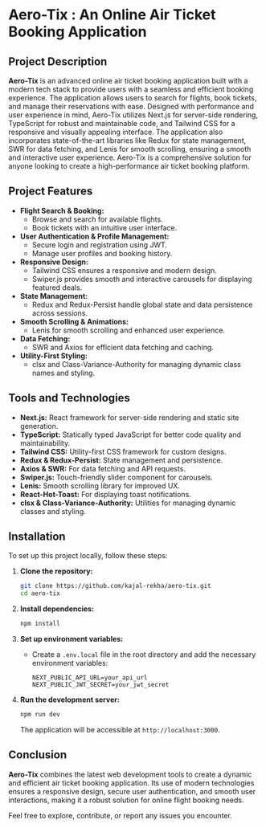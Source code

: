 # Aero-Tix : An Online Air Ticket Booking Application

## Project Description

**Aero-Tix** is an advanced online air ticket booking application built with a modern tech stack to provide users with a seamless and efficient booking experience. The application allows users to search for flights, book tickets, and manage their reservations with ease. Designed with performance and user experience in mind, Aero-Tix utilizes Next.js for server-side rendering, TypeScript for robust and maintainable code, and Tailwind CSS for a responsive and visually appealing interface. The application also incorporates state-of-the-art libraries like Redux for state management, SWR for data fetching, and Lenis for smooth scrolling, ensuring a smooth and interactive user experience. Aero-Tix is a comprehensive solution for anyone looking to create a high-performance air ticket booking platform.

## Project Features

- **Flight Search & Booking:** 
  - Browse and search for available flights.
  - Book tickets with an intuitive user interface.
- **User Authentication & Profile Management:** 
  - Secure login and registration using JWT.
  - Manage user profiles and booking history.
- **Responsive Design:** 
  - Tailwind CSS ensures a responsive and modern design.
  - Swiper.js provides smooth and interactive carousels for displaying featured deals.
- **State Management:** 
  - Redux and Redux-Persist handle global state and data persistence across sessions.
- **Smooth Scrolling & Animations:**
  - Lenis for smooth scrolling and enhanced user experience.
- **Data Fetching:** 
  - SWR and Axios for efficient data fetching and caching.
- **Utility-First Styling:** 
  - clsx and Class-Variance-Authority for managing dynamic class names and styling.

## Tools and Technologies

- **Next.js:** React framework for server-side rendering and static site generation.
- **TypeScript:** Statically typed JavaScript for better code quality and maintainability.
- **Tailwind CSS:** Utility-first CSS framework for custom designs.
- **Redux & Redux-Persist:** State management and persistence.
- **Axios & SWR:** For data fetching and API requests.
- **Swiper.js:** Touch-friendly slider component for carousels.
- **Lenis:** Smooth scrolling library for improved UX.
- **React-Hot-Toast:** For displaying toast notifications.
- **clsx & Class-Variance-Authority:** Utilities for managing dynamic classes and styling.

## Installation

To set up this project locally, follow these steps:

1. **Clone the repository:**
    ```bash
    git clone https://github.com/kajal-rekha/aero-tix.git
    cd aero-tix
    ```

2. **Install dependencies:**
    ```bash
    npm install
    ```

3. **Set up environment variables:**
   - Create a `.env.local` file in the root directory and add the necessary environment variables:
     ```plaintext
     NEXT_PUBLIC_API_URL=your_api_url
     NEXT_PUBLIC_JWT_SECRET=your_jwt_secret
     ```

4. **Run the development server:**
    ```bash
    npm run dev
    ```

   The application will be accessible at `http://localhost:3000`.

## Conclusion

**Aero-Tix** combines the latest web development tools to create a dynamic and efficient air ticket booking application. Its use of modern technologies ensures a responsive design, secure user authentication, and smooth user interactions, making it a robust solution for online flight booking needs.

Feel free to explore, contribute, or report any issues you encounter.


